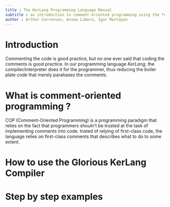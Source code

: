 ```yaml
---
title : The KerLang Programming Language Manual
subtitle : an introduction to comment-oriented programming using the *Glorious KerLang Compiler*
author : Arthur Correnson, Anima Libera, Igor Martayan
---
```


# Introduction

Commenting the code is good practice,
but no one ever said that coding the comments is good practice.
In our programming language *KerLang*,
the compiler/interpreter does it for the programmer,
thus reducing the boiler plate code that merely parahases the comments.

# What is comment-oriented programming ?

COP (Comment-Oriented Programming) is a programming paradigm that relies on
the fact that programmers shouln't be trusted at the task of implementing
comments into code.
Insted of relying of first-class code,
the language relies on first-class comments that describes what to do
to some extent.

# How to use the Glorious KerLang Compiler

# Step by step examples